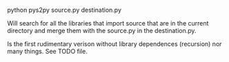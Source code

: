 python pys2py source.py destination.py

Will search for all the libraries that import source that are in the current directory and merge
them with the source.py in the destination.py.

Is the first rudimentary verison without library dependences (recursion) nor many things.
See TODO file.
